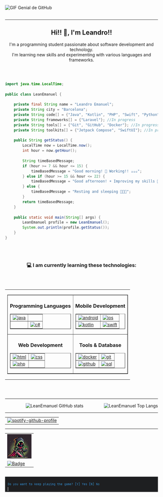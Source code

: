 <!-- Imagen GIF -->
  <img src="https://github.com/Anmol-Baranwal/Cool-GIFs-For-GitHub/assets/74038190/0c7eb6ed-663b-4ce4-bfbd-18239a38ba1b" width="1000" alt="GIF Genial de GitHub"/>
<br><br/>

***



<h2 align="center">Hi!! 👋, I'm Leandro!!</h2>


<p align="center">
I'm a programming student passionate about software development and technology.<br>
I'm learning new skills and experimenting with various languages and frameworks.
</p>


<br><br/>
```java
import java.time.LocalTime;

public class LeanEmanuel {

    private final String name = "Leandro Emanuel";
    private String city = "Barcelona";
    private String code[] = {"Java", "Kotlin", "PHP", "Swift", "Python", "MySQL"}; //In progress
    private String frameworks[] = {"Laravel"}; //In progress
    private String tools[] = {"Git", "GitHub", "Docker"}; //In progress
    private String toolkits[] = {"Jetpack Compose", "SwiftUI"}; //In progress

    public String getStatus() {
        LocalTime now = LocalTime.now();
        int hour = now.getHour();

        String timeBasedMessage;
        if (hour >= 7 && hour <= 15) {
            timeBasedMessage = "Good morning! 🌅 Working!! ☕☕☕";
        } else if (hour >= 15 && hour <= 22) {
            timeBasedMessage = "Good afternoon! ☀️ Improving my skills 🚀🚀🚀";
        } else {
            timeBasedMessage = "Resting and sleeping 📖🌙💤";
        }
        return timeBasedMessage;
    }

    public static void main(String[] args) {
        LeanEmanuel profile = new LeanEmanuel();
        System.out.println(profile.getStatus());
    }
}
```


<br><br/>


<h3 align="center">💻 I am currently learning these technologies:</h3>
<br><br/>

<!-- Imágenes de las tecnologías -->
<table align="center">
  <!-- Tabla principal -->
  <tr>
    <td>
      <!-- Tabla interna (anidada) -->
      <table border="1">
        <!-- Primera fila (Code y Mobile Dev) -->
        <tr>
          <!-- Celda con subtabla 1 (Code) -->
          <td>
            <h3 align="center">Programming Languages</h3>
            <table border="1">
              <tr>
                <td>
                  <a href="https://docs.oracle.com/en/java/javase/22/">
                    <img alt="java" src="https://user-images.githubusercontent.com/25181517/117201156-9a724800-adec-11eb-9a9d-3cd0f67da4bc.png" width="80"/>
                  </a>
                </td>
                <td>
                  <a href="">
                  </a>
                </td>
              </tr>
              <tr>
                <td>
                  <a href="">
                  </a>
                </td>
                <td>
                  <a href="">
                    <img alt="c#" src="https://user-images.githubusercontent.com/25181517/121405384-444d7300-c95d-11eb-959f-913020d3bf90.png" width="80"/>
                  </a>
                </td>
              </tr>
            </table>
          </td>
          <!-- Celda con subtabla 2 (Mobile Dev) -->
          <td>
            <h3 align="center">Mobile Development</h3>
            <table border="1">
              <tr>
                <td>
                  <a href="">
                    <img alt="android" src="https://user-images.githubusercontent.com/25181517/117269608-b7dcfb80-ae58-11eb-8e66-6cc8753553f0.png" width="80"/>
                  </a>
                </td>
                <td>
                  <a href="https://docs.oracle.com/en/java/javase/22/">
                    <img alt="ios" src="https://user-images.githubusercontent.com/25181517/121406611-a8246b80-c95e-11eb-9b11-b771486377f6.png" width="80"/>
                  </a>
                </td>
              </tr>
              <tr>
                <td>
                  <a href="https://docs.oracle.com/en/java/javase/22/">
                    <img alt="kotlin" src="https://user-images.githubusercontent.com/25181517/185062810-7ee0c3d2-17f2-4a98-9d8a-a9576947692b.png" width="80"/>
                  </a>
                </td>
                <td>
                  <a href="https://docs.oracle.com/en/java/javase/22/">
                    <img alt="swift" src="https://user-images.githubusercontent.com/25181517/121406389-6267a300-c95e-11eb-8d67-f1e22afe8aea.png" width="80"/>
                  </a>
                </td>
              </tr>
            </table>
          </td>
        </tr>
        <!-- Segunda fila (Subtable 3 y Subtable 4) -->
        <tr>
          <!-- Celda con subtabla 3 -->
          <td>
            <h3 align="center">Web Development</h3>
            <table border="1">
              <tr>
                <td>
                  <a href="https://docs.oracle.com/en/java/javase/22/">
                    <img alt="html" src="https://user-images.githubusercontent.com/25181517/192158954-f88b5814-d510-4564-b285-dff7d6400dad.png" width="80"/>
                  </a>
                </td>
                <td>
                  <a href="https://docs.oracle.com/en/java/javase/22/">
                    <img alt="css" src="https://user-images.githubusercontent.com/25181517/183898674-75a4a1b1-f960-4ea9-abcb-637170a00a75.png" width="80"/>
                  </a>
                </td>
              </tr>
              <tr>
                <td>
                  <a href="https://docs.oracle.com/en/java/javase/22/">
                    <img alt="php" src="https://user-images.githubusercontent.com/25181517/183570228-6a040b9f-3ddf-47a2-a201-743121dac664.png" width="80"/>
                  </a>
                </td>
                <td>
                  <a href="https://docs.oracle.com/en/java/javase/22/">
                  </a>
                </td>
              </tr>
            </table>
          </td>
          <!-- Celda con subtabla 4 -->
          <td>
            <h3 align="center">Tools & Database</h3>
            <table border="1">
              <tr>
                <td>
                  <a href="https://docs.oracle.com/en/java/javase/22/">
                    <img alt="docker" src="https://user-images.githubusercontent.com/25181517/117207330-263ba280-adf4-11eb-9b97-0ac5b40bc3be.png" width="80"/>
                  </a>
                </td>
                <td>
                  <a href="https://docs.oracle.com/en/java/javase/22/">
                    <img alt="git" src="https://user-images.githubusercontent.com/25181517/192108372-f71d70ac-7ae6-4c0d-8395-51d8870c2ef0.png" width="80"/>
                  </a>
                </td>
              </tr>
              <tr>
                <td>
                  <a href="https://docs.oracle.com/en/java/javase/22/">
                    <img alt="github" src="https://user-images.githubusercontent.com/25181517/192108374-8da61ba1-99ec-41d7-80b8-fb2f7c0a4948.png" width="80"/>
                  </a>
                </td>
                <td>
                  <a href="https://docs.oracle.com/en/java/javase/22/">
                    <img alt="sql" src="https://user-images.githubusercontent.com/25181517/183896128-ec99105a-ec1a-4d85-b08b-1aa1620b2046.png" width="80"/>
                  </a>
                </td>
              </tr>
            </table>
          </td>
        </tr>
      </table>
    </td>
  </tr>
</table>






<div align="center">
  
</div>
<br><br/>

***
<!-- Stats -->
<div align="center">
  <img aling="left" alt="LeanEmanuel GitHub stats" src="https://github-readme-stats.vercel.app/api?username=LeanEmanuel&show_icons=true&theme=transparent"/>
  <img align="right" alt="LeanEmanuel Top Langs" src="https://github-readme-stats.vercel.app/api/top-langs/?username=LeanEmanuel&show_icons=true&theme=transparent"/>
</div>

***
<!-- Spotify -->
<table align="center">
  <tr>
    <td align="center">
      <a href="https://spotify-github-profile.kittinanx.com/api/view?uid=1151426230&redirect=true">
        <img src= "https://spotify-github-profile.kittinanx.com/api/view?uid=1151426230&cover_image=true&theme=novatorem&show_offline=false&background_color=000000&interchange=true&bar_color=53b14f&bar_color_cover=true" alt="spotify-github-profile">
      </a>
    </td>
</tr>
</table>

***
<!-- Logo Link GitHub -->
<table align="center">
  <tr>
    <td align="center">
      <a href="https://github.com/LeanEmanuel">
        <img src= "https://github.com/LeanEmanuel/Images/blob/main/Leandro.png" alt="Mini Leandro" width="80">
      </a>
    </td>
</tr>
<tr>
  <td>
    <a href="https://github.com/LeanEmanuel">
      <img src="https://img.shields.io/badge/LeanEmanuel-Git?style=flat&logo=github&logoColor=white&labelColor=black&color=50e520&label=GitHub" alt="Badge">
    </a>
  </td>
</tr>
</table>

<!-- Gif Java Assassins -->
<br>
<div align=center>
  <img src="https://raw.githubusercontent.com/LeanEmanuel/Images/refs/heads/main/game_horse_race.gif" alt="Logo Grupo The Java Scrolls: Code Assasins" width="800">
</div>
<br>




<!--
**LeanEmanuel/LeanEmanuel** is a ✨ _special_ ✨ repository because its `README.md` (this file) appears on your GitHub profile.

Here are some ideas to get you started:

- 🔭 I’m currently working on ...
- 🌱 I’m currently learning ...
- 👯 I’m looking to collaborate on ...
- 🤔 I’m looking for help with ...
- 💬 Ask me about ...
- 📫 How to reach me: ...
- 😄 Pronouns: ...
- ⚡ Fun fact: ...
-->

